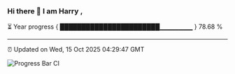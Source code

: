 ### Hi there 👋 I am Harry , 

⏳ Year progress { ███████████████████████▁▁▁▁▁▁▁ } 78.68 %

---

⏰ Updated on Wed, 15 Oct 2025 04:29:47 GMT

![Progress Bar CI](https://github.com/duykhang68/duykhang68/workflows/Progress%20Bar%20CI/badge.svg)

